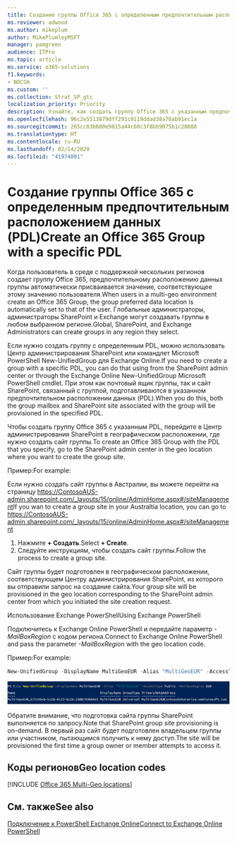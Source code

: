 ```yaml
---
title: Создание группы Office 365 с определенным предпочтительным расположением данных (PDL)
ms.reviewer: adwood
ms.author: mikeplum
author: MikePlumleyMSFT
manager: pamgreen
audience: ITPro
ms.topic: article
ms.service: o365-solutions
f1.keywords:
- NOCSH
ms.custom: ''
ms.collection: Strat_SP_gtc
localization_priority: Priority
description: Узнайте, как создать группу Office 365 с указанным предпочтительным расположением данных в среде с поддержкой нескольких регионов.
ms.openlocfilehash: 96c2e5513879dff291c0119ddad38a78ab91ec1a
ms.sourcegitcommit: 265cc03b600e9015a44c60c3f8bb9075b1c20888
ms.translationtype: HT
ms.contentlocale: ru-RU
ms.lasthandoff: 02/14/2020
ms.locfileid: "41974091"
---
```

# <a name="create-an-office-365-group-with-a-specific-pdl"></a><span data-ttu-id="d9193-103">Создание группы Office 365 с определенным предпочтительным расположением данных (PDL)</span><span class="sxs-lookup"><span data-stu-id="d9193-103">Create an Office 365 Group with a specific PDL</span></span>

<span data-ttu-id="d9193-104">Когда пользователь в среде с поддержкой нескольких регионов создает группу Office 365, предпочтительному расположению данных группы автоматически присваивается значение, соответствующее этому значению пользователя.</span><span class="sxs-lookup"><span data-stu-id="d9193-104">When users in a multi-geo environment create an Office 365 Group, the group preferred data location is automatically set to that of the user.</span></span> <span data-ttu-id="d9193-105">Глобальные администраторы, администраторы SharePoint и Exchange могут создавать группы в любом выбранном регионе.</span><span class="sxs-lookup"><span data-stu-id="d9193-105">Global, SharePoint, and Exchange Administrators can create groups in any region they select.</span></span> 

<span data-ttu-id="d9193-106">Если нужно создать группу с определенным PDL, можно использовать Центр администрирования SharePoint или командлет Microsoft PowerShell New-UnifiedGroup для Exchange Online.</span><span class="sxs-lookup"><span data-stu-id="d9193-106">If you need to create a group with a specific PDL, you can do that using from the SharePoint admin center or through the Exchange Online New-UnifiedGroup Microsoft PowerShell cmdlet.</span></span> <span data-ttu-id="d9193-107">При этом как почтовый ящик группы, так и сайт SharePoint, связанный с группой, подготавливаются в указанном предпочтительном расположении данных (PDL).</span><span class="sxs-lookup"><span data-stu-id="d9193-107">When you do this, both the group mailbox and SharePoint site associated with the group will be provisioned in the specified PDL.</span></span>

<span data-ttu-id="d9193-108">Чтобы создать группу Office 365 с указанным PDL, перейдите в Центр администрирования SharePoint в географическом расположении, где нужно создать сайт группы.</span><span class="sxs-lookup"><span data-stu-id="d9193-108">To create an Office 365 Group with the PDL that you specify, go to the SharePoint admin center in the geo location where you want to create the group site.</span></span>

<span data-ttu-id="d9193-109">Пример:</span><span class="sxs-lookup"><span data-stu-id="d9193-109">For example:</span></span>

<span data-ttu-id="d9193-110">Если нужно создать сайт группы в Австралии, вы можете перейти на страницу https://ContosoAUS-admin.sharepoint.com/_layouts/15/online/AdminHome.aspx#/siteManagement</span><span class="sxs-lookup"><span data-stu-id="d9193-110">If you wan to create a group site in your Australtia location, you can go to https://ContosoAUS-admin.sharepoint.com/_layouts/15/online/AdminHome.aspx#/siteManagement</span></span>

1. <span data-ttu-id="d9193-111">Нажмите **+ Создать**.</span><span class="sxs-lookup"><span data-stu-id="d9193-111">Select **+ Create**.</span></span>
2. <span data-ttu-id="d9193-112">Следуйте инструкциям, чтобы создать сайт группы.</span><span class="sxs-lookup"><span data-stu-id="d9193-112">Follow the process to create a group site.</span></span>

<span data-ttu-id="d9193-113">Сайт группы будет подготовлен в географическом расположении, соответствующем Центру администрирования SharePoint, из которого вы отправили запрос на создание сайта.</span><span class="sxs-lookup"><span data-stu-id="d9193-113">Your group site will be provisioned in the geo location corresponding to the SharePoint admin center from which you initiated the site creation request.</span></span> 

<span data-ttu-id="d9193-114">Использование Exchange PowerShell</span><span class="sxs-lookup"><span data-stu-id="d9193-114">Using Exchange PowerShell</span></span> 

<span data-ttu-id="d9193-115">Подключитесь к Exchange Online PowerShell и передайте параметр *- MailBoxRegion* с кодом региона.</span><span class="sxs-lookup"><span data-stu-id="d9193-115">Connect to Exchange Online PowerShell and pass the parameter *-MailBoxRegion* with the geo location code.</span></span>

<span data-ttu-id="d9193-116">Пример:</span><span class="sxs-lookup"><span data-stu-id="d9193-116">For example:</span></span> 

```PowerShell
New-UnifiedGroup -DisplayName MultiGeoEUR -Alias "MultiGeoEUR" -AccessType Public -MailboxRegion EUR 
```

![Снимок экрана: командлет PowerShell New-UnifiedGroup с синтаксисом](media/multi-geo-new-group-with-pdl-powershell.png)

<span data-ttu-id="d9193-118">Обратите внимание, что подготовка сайта группы SharePoint выполняется по запросу.</span><span class="sxs-lookup"><span data-stu-id="d9193-118">Note that SharePoint group site provisioning is on-demand.</span></span> <span data-ttu-id="d9193-119">В первый раз сайт будет подготовлен владельцем группы или участником, пытающимся получить к нему доступ.</span><span class="sxs-lookup"><span data-stu-id="d9193-119">The site will be provisioned the first time a group owner or member attempts to access it.</span></span>

## <a name="geo-location-codes"></a><span data-ttu-id="d9193-120">Коды регионов</span><span class="sxs-lookup"><span data-stu-id="d9193-120">Geo location codes</span></span>

[!INCLUDE [Office 365 Multi-Geo locations](includes/office-365-multi-geo-locations.md)]

## <a name="see-also"></a><span data-ttu-id="d9193-121">См. также</span><span class="sxs-lookup"><span data-stu-id="d9193-121">See also</span></span>

[<span data-ttu-id="d9193-122">Подключение к PowerShell Exchange Online</span><span class="sxs-lookup"><span data-stu-id="d9193-122">Connect to Exchange Online PowerShell</span></span>](https://docs.microsoft.com/powershell/exchange/exchange-online/connect-to-exchange-online-powershell/connect-to-exchange-online-powershell)
